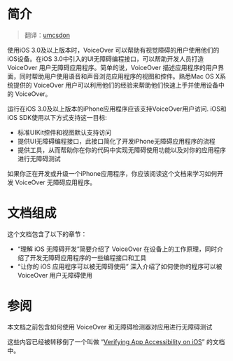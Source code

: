 简介
===============================

> 翻译：[umcsdon](https://github.com/umcsdon)

使用iOS 3.0及以上版本时，VoiceOver 可以帮助有视觉障碍的用户使用他们的iOS设备。在iOS 3.0中引入的UI无障碍编程接口，可以帮助开发人员打造 VoiceOver 用户无障碍应用程序。简单的说，VoiceOver 描述应用程序的用户界面，同时帮助用户使用语音和声音浏览应用程序的视图和控件。熟悉Mac OS X系统提供的 VoiceOver 用户可以利用他们的经验来帮助他们快速上手并使用设备中的 VoiceOver。

运行在iOS 3.0及以上版本的iPhone应用程序应该支持VoiceOver用户访问. iOS和iOS SDK使用以下方式支持这一目标:

* 标准UIKit控件和视图默认支持访问
* 提供UI无障碍编程接口，此接口简化了开发iPhone无障碍应用程序的流程
* 提供工具，从而帮助你在你的代码中实现无障碍使用功能以及对你的应用程序进行无障碍测试

如果你正在开发或升级一个iPhone应用程序，你应该阅读这个文档来学习如何开发 VoiceOver 无障碍应用程序。

# 文档组成

这个文档包含了以下的章节：

* “理解 iOS 无障碍开发”简要介绍了 VoiceOver 在设备上的工作原理，同时介绍了开发无障碍应用程序的一些编程接口和工具
* “让你的 iOS 应用程序可以被无障碍使用” 深入介绍了如何使你的程序可以被 VoiceOver 用户无障碍使用

# 参阅

本文档之前包含如何使用 VoiceOver 和无障碍检测器对应用进行无障碍测试

这些内容已经被转移倒了一个叫做 “[Verifying App Accessibility on iOS](https://developer.apple.com/library/ios/technotes/TestingAccessibilityOfiOSApps/TestingtheAccessibilityofiOSApps/TestingtheAccessibilityofiOSApps.html#//apple_ref/doc/uid/TP40012619)” 的文档中。
